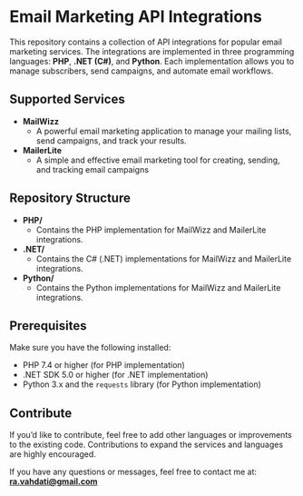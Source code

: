 # Email Marketing API Integrations

This repository contains a collection of API integrations for popular email marketing services. The integrations are implemented in three programming languages: **PHP**, **.NET (C#)**, and **Python**. Each implementation allows you to manage subscribers, send campaigns, and automate email workflows.

## Supported Services

- **MailWizz**
  - A powerful email marketing application to manage your mailing lists, send campaigns, and track your results.
- **MailerLite**
  - A simple and effective email marketing tool for creating, sending, and tracking email campaigns

## Repository Structure

- **PHP/**
  - Contains the PHP implementation for MailWizz and MailerLite integrations.
- **.NET/**
  - Contains the C# (.NET) implementations for MailWizz and MailerLite integrations.
- **Python/**
  - Contains the Python implementations for MailWizz and MailerLite integrations.

## Prerequisites

Make sure you have the following installed:

- PHP 7.4 or higher (for PHP implementation)
- .NET SDK 5.0 or higher (for .NET implementation)
- Python 3.x and the `requests` library (for Python implementation)

## Contribute

If you’d like to contribute, feel free to add other languages or improvements to the existing code. Contributions to expand the services and languages are highly encouraged. 

If you have any questions or messages, feel free to contact me at: **ra.vahdati@gmail.com**
